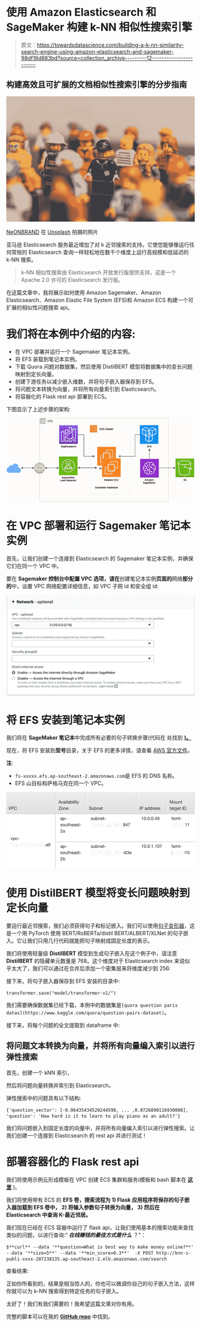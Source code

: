 # 使用 Amazon Elasticsearch 和 SageMaker 构建 k-NN 相似性搜索引擎

> 原文：<https://towardsdatascience.com/building-a-k-nn-similarity-search-engine-using-amazon-elasticsearch-and-sagemaker-98df18d883bd?source=collection_archive---------12----------------------->

## 构建高效且可扩展的文档相似性搜索引擎的分步指南

![](img/85f14983bb0a17c06ea4120cecd23166.png)

[NeONBRAND](https://unsplash.com/photos/CXDw96Oy-Yw) 在 [Unsplash](https://unsplash.com/photos/CXDw96Oy-Yw) 拍摄的照片

亚马逊 Elasticsearch 服务最近增加了对 k 近邻搜索的支持。它使您能够像运行任何常规的 Elasticsearch 查询一样轻松地在数千个维度上运行高规模和低延迟的 k-NN 搜索。

> k-NN 相似性搜索由 Elasticsearch 开放发行版提供支持，这是一个 Apache 2.0 许可的 Elasticsearch 发行版。

在这篇文章中，我将展示如何使用 Amazon Sagemaker、Amazon Elasticsearch、Amazon Elastic File System (EFS)和 Amazon ECS 构建一个可扩展的相似性问题搜索 api。

# 我们将在本例中介绍的内容:

*   在 VPC 部署并运行一个 Sagemaker 笔记本实例。
*   将 EFS 装载到笔记本实例。
*   下载 Quora 问题对数据集，然后使用 DistilBERT 模型将数据集中的变长问题映射到定长向量。
*   创建下游任务以减少嵌入维数，并将句子嵌入器保存到 EFS。
*   将问题文本转换为向量，并将所有向量索引到 Elasticsearch。
*   将容器化的 Flask rest api 部署到 ECS。

下图显示了上述步骤的架构:

![](img/9e9a4bd49cab30eb7f2a71fcbf303a38.png)

# 在 VPC 部署和运行 Sagemaker 笔记本实例

首先，让我们创建一个连接到 Elasticsearch 的 Sagemaker 笔记本实例，并确保它们在同一个 VPC 中。

要在 **Sagemaker 控制台中配置 VPC 选项，请在**创建笔记本实例**页面的**网络**部分的**中，设置 VPC 网络配置详细信息，如 VPC 子网 id 和安全组 id:

![](img/425315ed52fbe7a2fae6395d49297ad5.png)

# 将 EFS 安装到笔记本实例

我们将在 **SageMaker 笔记本**中完成所有必要的句子转换步骤(代码在 处找到 [**)。**](https://github.com/yai333/knnelasticsearch/blob/master/knn-search.ipynb)

现在，将 EFS 安装到**型号**目录，关于 EFS 的更多详情，请查看 [AWS 官方文件](https://docs.aws.amazon.com/efs/latest/ug/gs-step-two-create-efs-resources.html)。

**注**:

*   `fs-xxxxx.efs.ap-southeast-2.amazonaws.com`是 EFS 的 DNS 名称。
*   EFS 山目标和萨格马克在同一个 VPC。

![](img/a1e41870fc5b333d62248f26b826b976.png)

# 使用 DistilBERT 模型将变长问题映射到定长向量

要运行最近邻搜索，我们必须获得句子和标记嵌入。我们可以使用[句子变形器](https://github.com/UKPLab/sentence-transformers)，这是一个用 PyTorch 使用 BERT/RoBERTa/distil BERT/ALBERT/XLNet 的句子嵌入。它让我们只用几行代码就能把句子映射成固定长度的表示。

我们将使用轻量级 **DistilBERT** 模型到生成句子嵌入在这个例子中，请注意 **DistilBERT** 的隐藏单元数量是 768。这个维度对于 Elasticsearch index 来说似乎太大了，我们可以通过在合并后添加一个密集层来将维度减少到 256:

接下来，将句子嵌入器保存到 EFS 安装的目录中:

```
transformer.save("model/transformer-v1/")
```

我们需要确保数据集已经下载，本例中的数据集是`[quora question paris datas](https://www.kaggle.com/quora/question-pairs-dataset)`。

接下来，将每个问题的全文提取到 dataframe 中:

## 将问题文本转换为向量，并将所有向量编入索引以进行弹性搜索

首先，创建一个 kNN 索引，

然后将问题向量转换并索引到 Elasticsearch。

弹性搜索中的问题具有以下结构:

```
{'question_vector': [-0.06435434520244598, ... ,0.0726890116930008],
'question': 'How hard is it to learn to play piano as an adult?'}
```

我们将问题嵌入到固定长度的向量中，并将所有向量编入索引以进行弹性搜索。让我们创建一个连接到 Elasticsearch 的 rest api 并进行测试！

# 部署容器化的 Flask rest api

我们将使用示例云形成模板在 VPC 创建 ECS 集群和服务(模板和 bash 脚本在 [**这里**](https://github.com/yai333/knnelasticsearch/tree/master/cf-templates) )。

我们将使用带有 ECS 的 **EFS 卷，搜索流程为 **1)** Flask 应用程序将保存的句子嵌入器加载到 EFS 卷中， **2)** 将输入参数句子转换为向量， **3)** 然后在 Elasticsearch 中查询 K-最近邻居。**

我们现在已经在 ECS 容器中运行了 flask api，让我们使用基本的搜索功能来查找类似的问题，以进行查询:“ ***在线赚钱的最佳方式是什么*** ？”：

```
$**curl** --data '**question=What is best way to make money online?**' --data '**size=5**' --data '**min_score=0.3**'  -X POST http://knn-s-publi-xxxx-207238135.ap-southeast-2.elb.amazonaws.com/search
```

查看结果:

正如你所看到的，结果是相当惊人的，你也可以微调你自己的句子嵌入方法，这样你就可以为 k-NN 搜索得到特定任务的句子嵌入。

太好了！我们有我们需要的！我希望这篇文章对你有用。

完整的脚本可以在我的 [**GitHub repo**](https://github.com/yai333/knnelasticsearch) 中找到。
